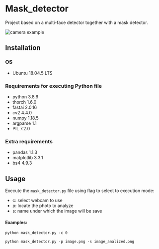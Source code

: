 # Mask_detector

Project based on a multi-face detector together with a mask detector.

![camera example](example.gif)

## Installation

### OS

- Ubuntu 18.04.5 LTS

### Requirements for executing Python file

- python 3.8.6
- thorch 1.6.0
- fastai 2.0.16
- cv2 4.4.0
- numpy 1.18.5
- argparse 1.1
- PIL 7.2.0

### Extra requirements

- pandas 1.1.3
- matplotlib 3.3.1
- bs4 4.9.3

## Usage

Execute the `mask_detector.py` file using flag to select to execution mode:

- c: select webcam to use
- p: locate the photo to analyze
- s: name under which the image will be save

#### Examples:

```python mask_detector.py -c 0```

```python mask_detector.py -p image.png -s image_analized.png```